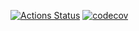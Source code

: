[![Actions Status](https://github.com/tqlong/code_cov_with_python_example/workflows/Ubuntu/badge.svg)](https://github.com/tqlong/code_cov_with_python_example/actions)
[![codecov](https://codecov.io/gh/tqlong/code_cov_with_python_example/branch/main/graph/badge.svg)](https://codecov.io/gh/tqlong/code_cov_with_python_example)